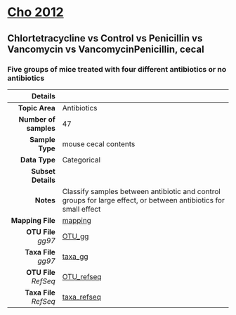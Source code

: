 # [Cho 2012]( ../docs/cho.html )
## Chlortetracycline vs Control vs Penicillin vs Vancomycin vs VancomycinPenicillin, cecal

### Five groups of mice treated with four different antibiotics or no antibiotics

| Details                   |                                                           |
| ------------------------: |-----------------------------------------------------------|
| **Topic Area**                | Antibiotics                                                |
| **Number of samples**         | 47                                         |
| **Sample Type**               | mouse cecal contents                                         |
| **Data Type**                 | Categorical                                           |
| **Subset Details**            |                                   |
| **Notes**                     | Classify samples between antibiotic and control groups for large effect, or between antibiotics for small effect                                         |
| **Mapping File**              | [mapping]( ../datasets/cho/mapping-cecal.txt)        |
| **OTU File** *gg97*           | [OTU_gg]( ../datasets/cho/gg/otutable.txt)          |
| **Taxa File** *gg97*          | [taxa_gg]( ../datasets/cho/gg/taxatable.txt)        |
| **OTU File** *RefSeq*         | [OTU_refseq]( ../datasets/cho/refseq/otutable.txt)  |
| **Taxa File** *RefSeq*        | [taxa_refseq]( ../datasets/cho/refseq/taxatable.txt)|